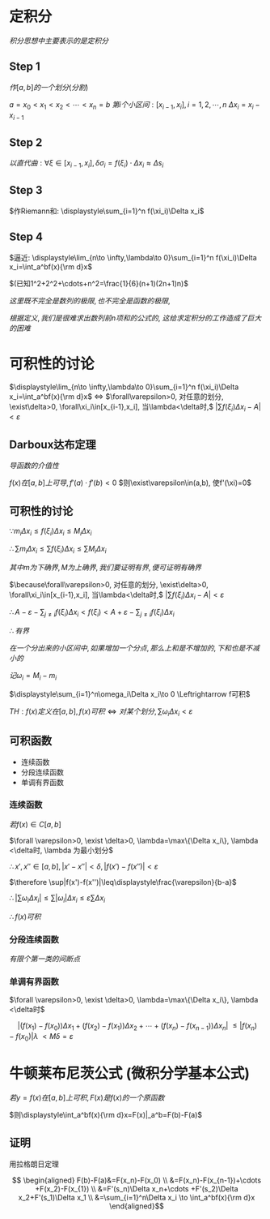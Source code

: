 
# 定积分

$积分思想中主要表示的是定积分$

## Step 1

$作[a,b]的一个划分(分割)$

$a=x_0<x_1<x_2<\cdots<x_n=b$
$第i个小区间: [x_{i-1},x_i], i=1,2,\cdots,n$
$\Delta x_i=x_i-x_{i-1}$

## Step 2

$以直代曲: \forall\xi\in[x_{i-1},x_i],\delta\sigma_i=f(\xi_i)\cdot\Delta x_i\approx \Delta s_i$

## Step 3

$作Riemann和: \displaystyle\sum_{i=1}^n f(\xi_i)\Delta x_i$

## Step 4

$逼近: \displaystyle\lim_{n\to \infty,\lambda\to 0}\sum_{i=1}^n f(\xi_i)\Delta x_i=\int_a^bf(x){\rm d}x$

$(已知1^2+2^2+\cdots+n^2=\frac{1}{6}(n+1)(2n+1)n)$

$这里既不完全是数列的极限, 也不完全是函数的极限,$

$根据定义, 我们是很难求出数列前n项和的公式的,$
$这给求定积分的工作造成了巨大的困难$


# 可积性的讨论

$\displaystyle\lim_{n\to \infty,\lambda\to 0}\sum_{i=1}^n f(\xi_i)\Delta x_i=\int_a^bf(x){\rm d}x$
$\Leftrightarrow$
$\forall\varepsilon>0, 对任意的划分, \exist\delta>0, \forall\xi_i\in[x_{i-1},x_i], 当\lambda<\delta时,$
$|\sum f(\xi_i)\Delta x_i-A|<\varepsilon$

## Darboux达布定理

$导函数的介值性$

$f(x)在[a,b]上可导, f'(a)\cdot f'(b)<0$
$则\exist\varepsilon\in(a,b), 使f'(\xi)=0$

## 可积性的讨论

$\because m_i\Delta x_i\leq f(\xi_i)\Delta x_i\leq M_i\Delta x_i$

$\therefore \displaystyle\sum m_i\Delta x_i\leq \sum f(\xi_i)\Delta x_i\leq \sum M_i\Delta x_i$

$其中m为下确界, M为上确界, 我们要证明有界, 便可证明有确界$

$\because\forall\varepsilon>0, 对任意的划分, \exist\delta>0, \forall\xi_i\in[x_{i-1},x_i], 当\lambda<\delta时,$
$|\sum f(\xi_i)\Delta x_i-A|<\varepsilon$

$\therefore\displaystyle A-\varepsilon-\sum_{j\neq i}f(\xi_i)\Delta x_i<f(\xi_i)<A+\varepsilon-\sum_{j\neq i}f(\xi_i)\Delta x_i$

$\therefore 有界$

$在一个分出来的小区间中, 如果增加一个分点, 那么上和是不增加的, 下和也是不减小的$

$记\omega_i=M_i-m_i$

$\displaystyle\sum_{i=1}^n\omega_i\Delta x_i\to 0 \Leftrightarrow f可积$

$TH: f(x)定义在[a,b], f(x)可积\Leftrightarrow 对某个划分, \sum \omega_i\Delta x_i < \varepsilon$

## 可积函数

* 连续函数
* 分段连续函数
* 单调有界函数

### 连续函数

$若f(x)\in C[a,b]$

$\forall \varepsilon>0, \exist \delta>0, \lambda=\max\{\Delta x_i\}, \lambda <\delta时, \lambda 为最小划分$

$\therefore x',x''\in [a,b], |x'-x''|<\delta, |f(x')-f(x'')|<\varepsilon$

$\therefore \sup|f(x')-f(x'')|\leq\displaystyle\frac{\varepsilon}{b-a}$

$\therefore |\sum\omega_i\Delta x_i|\leq\sum|\omega_i|\Delta x_i\leq \varepsilon \sum\Delta x_i$

$\therefore f(x)可积$

### 分段连续函数

$有限个第一类的间断点$

### 单调有界函数

$\forall \varepsilon>0, \exist \delta>0, \lambda=\max\{\Delta x_i\}, \lambda <\delta时$

$\quad|(f(x_1)-f(x_0))\Delta x_1+(f(x_2)-f(x_1))\Delta x_2+\cdots +(f(x_n)-f(x_{n-1}))\Delta x_n|$
$\leq |f(x_n)-f(x_0)|\lambda$
$<M\delta=\varepsilon$

# 牛顿莱布尼茨公式 (微积分学基本公式)

$若y=f(x)在[a,b]上可积, F(x)是f(x)的一个原函数$

$则\displaystyle\int_a^bf(x){\rm d}x=F(x)|_a^b=F(b)-F(a)$

## 证明

用拉格朗日定理

$$
\begin{aligned}
F(b)-F(a)&=F(x_n)-F(x_0) \\
&=F(x_n)-F(x_{n-1})+\cdots +F(x_2)-F(x_{1}) \\
&=F'(s_n)\Delta x_n+\cdots +F'(s_2)\Delta x_2+F'(s_1)\Delta x_1 \\
&=\sum_{i=1}^n\Delta x_i \to \int_a^bf(x){\rm d}x
\end{aligned}$$